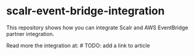 # scalr-event-bridge-integration
This repository shows how you can integrate Scalr and AWS EventBridge partner integration.

Read more the integration at: # TODO: add a link to article